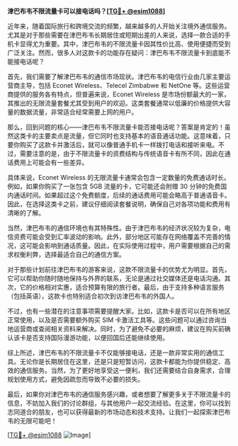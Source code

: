 **津巴布韦不限流量卡可以接电话吗？[[TG💪+ @esim1088](https://t.me/s/esim1088)]**

近年来，随着国际旅行和跨境交流的频繁，越来越多的人开始关注境外通信服务。尤其是对于那些需要在津巴布韦长期居住或短期出差的人来说，选择一款合适的手机卡显得尤为重要。其中，津巴布韦的不限流量卡因其性价比高、使用便捷而受到广泛关注。然而，很多人对这款卡的功能存在疑问：津巴布韦不限流量卡到底能不能接电话呢？

首先，我们需要了解津巴布韦的通信市场现状。津巴布韦的电信行业由几家主要运营商主导，包括 Econet Wireless、Telecel Zimbabwe 和 NetOne 等。这些运营商提供的服务各有特点，但普遍来说，Econet Wireless 是市场份额最大的一家，其推出的无限流量套餐尤其受到用户的欢迎。这类套餐通常以低廉的价格提供大容量的数据流量，非常适合经常需要上网的用户。

那么，回到问题的核心——津巴布韦不限流量卡能否接电话呢？答案是肯定的！虽然这类卡的主要卖点是流量，但它同时也支持基本的语音通话功能。这意味着，只要你购买了这款卡并激活后，就可以像普通手机卡一样拨打电话和接听来电。不过，需要注意的是，由于不限流量卡的资费结构与传统语音卡有所不同，因此在通话费用上可能会有一些差异。

具体来说，Econet Wireless 的无限流量卡通常会包含一定数量的免费通话时长。例如，如果你购买了一张包含 5GB 流量的卡，它可能还会附赠 30 分钟的免费国内通话时间。如果超过这个免费额度，后续的通话费用可能会略高于普通语音卡。因此，在选择这类卡之前，建议仔细阅读套餐说明，确保自己对各项功能和费用有清晰的了解。

当然，津巴布韦的通信环境也有其特殊性。由于津巴布韦的经济状况较为复杂，电信资费可能会受到汇率波动的影响。此外，部分地区可能存在网络覆盖不完善的情况，这可能会影响到通话质量。因此，在实际使用过程中，用户需要根据自己的需求权衡利弊，选择最适合自己的通信方案。

对于那些计划前往津巴布韦的游客来说，这款不限流量卡的优势尤为明显。首先，它可以帮助你随时随地保持与外界的联系，无论是通过社交媒体还是电话沟通。其次，它的价格相对实惠，适合预算有限的旅行者。最后，由于支持多种语言服务（包括英语），这款卡也特别适合初次到访津巴布韦的外国人。

不过，也有一些潜在的注意事项需要提醒大家。比如，这款卡是否可以在所有地区正常使用，以及是否需要额外购买 SIM 卡激活工具等。这些问题可以通过咨询当地运营商或查阅相关资料来解决。同时，为了避免不必要的麻烦，建议在购买前确认该卡是否支持国际漫游功能，以便回国后还能继续使用。

综上所述，津巴布韦的不限流量卡不仅能够接电话，还是一款非常实用的通信工具。无论你是长期居住在这里，还是只是短暂访问，这款卡都能为你提供稳定、高效的通信服务。当然，为了更好地享受这一便利，我们还需要结合自身需求，合理规划使用方式，避免因疏忽而导致不必要的损失。

最后，如果你对津巴布韦的通信服务感兴趣，或者想要了解更多关于不限流量卡的信息，不妨加入我们的讨论群组，与其他用户一起交流经验。在这里，你可以找到志同道合的朋友，也可以获得最新的市场动态和技术支持。让我们一起探索津巴布韦的无限可能吧！

[[TG💪+ @esim1088](https://t.me/s/esim1088) ![Image](https://i.postimg.cc/4NQfJmqS/Snipaste-2025-05-13-00-14-12.png)]